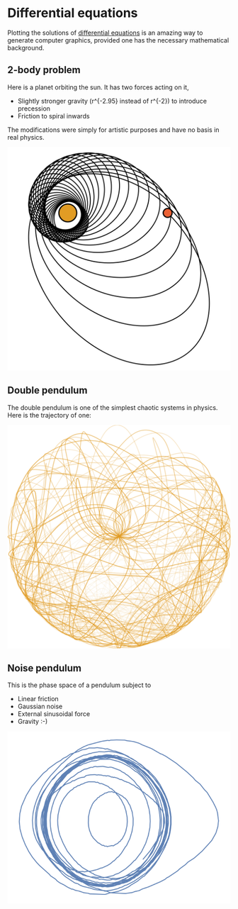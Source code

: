 # Differential equations

Plotting the solutions of [differential equations][de] is an amazing way to
generate computer graphics, provided one has the necessary mathematical
background.

## 2-body problem

Here is a planet orbiting the sun. It has two forces acting on it,

- Slightly stronger gravity (r^{-2.95} instead of r^{-2}) to introduce precession
- Friction to spiral inwards

The modifications were simply for artistic purposes and have no basis in real physics.

![](1_two_body_problem.svg)

## Double pendulum

The double pendulum is one of the simplest chaotic systems in physics. Here is the trajectory of one:

![](2_double_pendulum.svg)

[de]: https://en.wikipedia.org/wiki/Differential_equation

## Noise pendulum

This is the phase space of a pendulum subject to

- Linear friction
- Gaussian noise
- External sinusoidal force
- Gravity :-)

![](3_noise_pendulum.svg)
